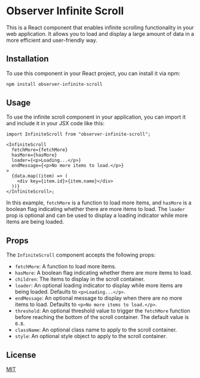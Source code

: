 # Observer Infinite Scroll

This is a React component that enables infinite scrolling functionality in your web application. It allows you to load and display a large amount of data in a more efficient and user-friendly way.

## Installation

To use this component in your React project, you can install it via npm:

```bash
npm install observer-infinite-scroll
```

## Usage

To use the infinite scroll component in your application, you can import it and include it in your JSX code like this:

```tsx
import InfiniteScroll from "observer-infinite-scroll";

<InfiniteScroll
  fetchMore={fetchMore}
  hasMore={hasMore}
  loader={<p>Loading...</p>}
  endMessage={<p>No more items to load.</p>}
>
  {data.map((item) => (
    <div key={item.id}>{item.name}</div>
  ))}
</InfiniteScroll>;
```

In this example, `fetchMore` is a function to load more items, and `hasMore` is a boolean flag indicating whether there are more items to load. The `loader` prop is optional and can be used to display a loading indicator while more items are being loaded.

## Props

The `InfiniteScroll` component accepts the following props:

- `fetchMore`: A function to load more items.
- `hasMore`: A boolean flag indicating whether there are more items to load.
- `children`: The items to display in the scroll container.
- `loader`: An optional loading indicator to display while more items are being loaded.
  Defaults to `<p>Loading...</p>`.
- `endMessage`: An optional message to display when there are no more items to load.
  Defaults to `<p>No more items to load.</p>`.
- `threshold`: An optional threshold value to trigger the `fetchMore` function before reaching the bottom of the scroll container. The default value is `0.8`.
- `className`: An optional class name to apply to the scroll container.
- `style`: An optional style object to apply to the scroll container.

## License

[MIT](MIT)
